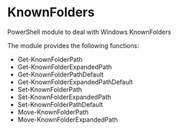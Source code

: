 # KnownFolders
PowerShell module to deal with Windows KnownFolders

The module provides the following functions:
 * Get-KnownFolderPath
 * Get-KnownFolderExpandedPath
 * Get-KnownFolderPathDefault
 * Get-KnownFolderExpandedPathDefault
 * Set-KnownFolderPath
 * Set-KnownFolderExpandedPath
 * Set-KnownFolderPathDefault
 * Move-KnownFolderPath
 * Move-KnownFolderExpandedPath
